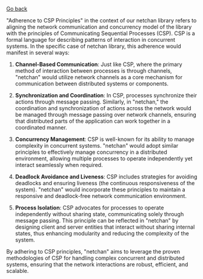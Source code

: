 [Go back](/wiki/v1-plan.md#general-goals-and-principles)

"Adherence to CSP Principles" in the context of our netchan library refers to aligning the network communication and concurrency model of the library with the principles of Communicating Sequential Processes (CSP). CSP is a formal language for describing patterns of interaction in concurrent systems. In the specific case of netchan library, this adherence would manifest in several ways:

1. **Channel-Based Communication**: Just like CSP, where the primary method of interaction between processes is through channels, "netchan" would utilize network channels as a core mechanism for communication between distributed systems or components.

2. **Synchronization and Coordination**: In CSP, processes synchronize their actions through message passing. Similarly, in "netchan," the coordination and synchronization of actions across the network would be managed through message passing over network channels, ensuring that distributed parts of the application can work together in a coordinated manner.

3. **Concurrency Management**: CSP is well-known for its ability to manage complexity in concurrent systems. "netchan" would adopt similar principles to effectively manage concurrency in a distributed environment, allowing multiple processes to operate independently yet interact seamlessly when required.

4. **Deadlock Avoidance and Liveness**: CSP includes strategies for avoiding deadlocks and ensuring liveness (the continuous responsiveness of the system). "netchan" would incorporate these principles to maintain a responsive and deadlock-free network communication environment.

5. **Process Isolation**: CSP advocates for processes to operate independently without sharing state, communicating solely through message passing. This principle can be reflected in "netchan" by designing client and server entities that interact without sharing internal states, thus enhancing modularity and reducing the complexity of the system.

By adhering to CSP principles, "netchan" aims to leverage the proven methodologies of CSP for handling complex concurrent and distributed systems, ensuring that the network interactions are robust, efficient, and scalable.
